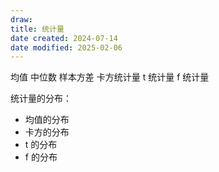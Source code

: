 ```yaml
---
draw:
title: 统计量
date created: 2024-07-14
date modified: 2025-02-06
---
```


均值 中位数 样本方差 卡方统计量 t 统计量 f 统计量

统计量的分布：

- 均值的分布  
- 卡方的分布  
- t 的分布  
- f 的分布
